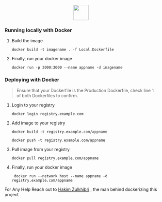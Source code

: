 <div align="center"><img src="https://www.docker.com/wp-content/uploads/2022/03/horizontal-logo-monochromatic-white.png" height='50'/></div>

### Running locally with Docker

1. Build the image
    ```
    docker build -t imagename . -f Local.Dockerfile
    ```
2. Finally, run your docker image
   ```
   docker run -p 3000:3000 --name appname -d imagename
   ```
### Deploying with Docker

> Ensure that your Dockerfile is the Production Dockerfile, check line 1 of both Dockerfiles to confirm.

1. Login to your registry
    ```
    docker login registry.example.com
    ```
2. Add image to your registry
     ```
    docker build -t registry.example.com/appname 
     ```
     ```
    docker push -t registry.example.com/appname
     ```
3. Pull image from your registry
   ```
   docker pull registry.example.com/appname
   ```

4. Finally, run your docker image
   ```
    docker run --network host --name appname -d registry.example.com/appname
   ```

For Any Help Reach out to [Hakim Zulkhibri](https://twitter.com/hakimzuldev) , the man behind dockerizing this project 

